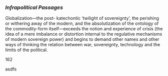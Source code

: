 ### _Infrapolitical Passages_

Globalization—the post- katechontic ‘twilight of sovereignty’, the perishing or withering away of the modern, and the absolutization of the ontology of the commodity-form itself—exceeds the notion and experience of crisis (the idea of a mere imbalance or distortion internal to the regulative mechanisms of modern sovereign power) and begins to demand other names and other ways of thinking the relation between war, sovereignty, technology and the limits of the political.

162

asdfs